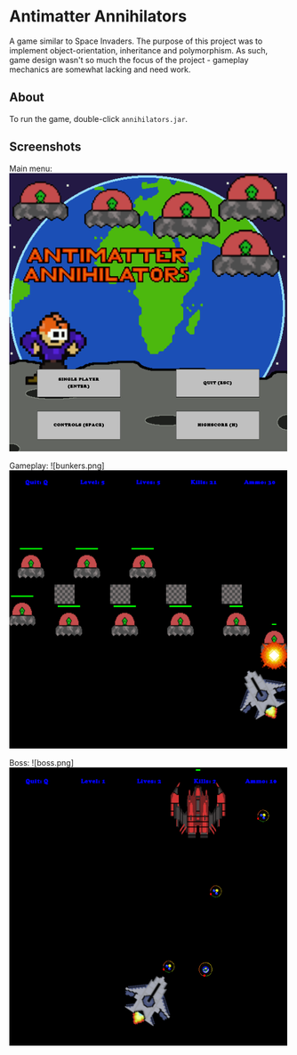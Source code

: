 # Antimatter Annihilators

A game similar to Space Invaders. The purpose of this project was to implement object-orientation, inheritance and polymorphism. As such, game design wasn't so much the focus of the project - gameplay mechanics are somewhat lacking and need work.

## About

To run the game, double-click ```annihilators.jar```.

## Screenshots

Main menu:<br>
<img src='images/menu.png' width="500" height="500">

Gameplay:
![bunkers.png]<img src='images/bunkers.png' width="500" height="500">

Boss:
![boss.png]<img src='images/boss.png' width="500" height="500">
